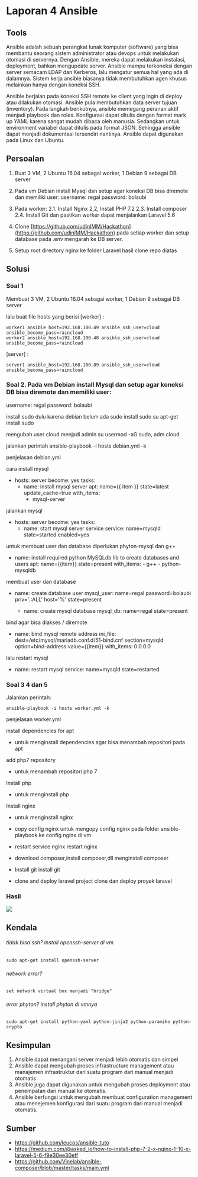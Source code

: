 # Laporan 4 Ansible

## Tools

Ansible adalah sebuah perangkat lunak komputer (software) yang bisa membantu seorang sistem administrator atau devops untuk melakukan otomasi di servernya. Dengan Ansible, mereka dapat melakukan instalasi, deployment, bahkan mengupdate server. Ansible mampu terkoneksi dengan server semacam LDAP dan Kerberos, lalu mengatur semua hal yang ada di dalamnya. Sistem kerja ansible biasanya tidak membutuhkan agen khusus melainkan hanya dengan koneksi SSH.

Ansible berjalan pada koneksi SSH remote ke client yang ingin di deploy atau dilakukan otomasi. Ansible pula membutuhkan data server tujuan (inventory). Pada langkah berikutnya, ansible memegang peranan aktif menjadi playbook dan roles. Konfigurasi dapat ditulis dengan format mark up YAML karena sangat mudah dibaca oleh manusia. Sedangkan untuk environment variabel dapat ditulis pada format JSON. Sehingga ansible dapat menjadi dokumentasi tersendiri nantinya. Ansible dapat digunakan pada Linux dan Ubuntu.

## Persoalan

1. Buat 3 VM, 2 Ubuntu 16.04 sebagai worker, 1 Debian 9 sebagai DB server
2. Pada vm Debian install Mysql dan setup agar koneksi DB bisa diremote dan memiliki user:
    username: regal
    password: bolaubi

3. Pada worker:
    2.1. Install Nginx
    2,2, Install PHP 7.2
    2.3. Install composer
    2.4. Install Git
	dan pastikan worker dapat menjalankan Laravel 5.6
    
4. Clone [https://github.com/udinIMM/Hackathon](https://github.com/udinIMM/Hackathon) pada setiap worker dan setup database pada .env mengarah ke DB server.

5. Setup root directory nginx ke folder Laravel hasil clone repo diatas

## Solusi

### Soal 1
Membuat 3 VM, 2 Ubuntu 16.04 sebagai worker, 1 Debian 9 sebagai DB server

lalu buat file hosts yang berisi
[worker] :
	
	worker1 ansible_host=192.168.100.49 ansible_ssh_user=cloud ansible_become_pass=raincloud
	worker2 ansible_host=192.168.100.48 ansible_ssh_user=cloud ansible_become_pass=raincloud
[server] :
	
	server1 ansible_host=192.168.100.89 ansible_ssh_user=cloud ansible_become_pass=raincloud


### Soal 2. Pada vm Debian install Mysql dan setup agar koneksi DB bisa diremote dan memiliki user:
username: regal
password: bolaubi

install sudo dulu karena debian belum ada sudo
	install sudo
	su
	apt-get install sudo

mengubah user cloud menjadi admin
	su
	usermod -aG sudo, adm cloud

jalankan perintah
ansible-playbook -i hosts debian.yml -k

penjelasan debian.yml

cara install mysql
- hosts: server
  become: yes
  tasks:
    - name: install mysql server
      apt: name={{ item }} state=latest update_cache=true
      with_items:
        - mysql-server

jalankan mysql
- hosts: server
  become: yes
  tasks:
	- name: start mysql server service
	      service: name=mysqld state=started enabled=yes

untuk membuat user dan database diperlukan phyton-mysql dan g++
- name: install required python MySQLdb lib to create databases and users
      apt: name={{item}} state=present
      with_items:
        - g++
        - python-mysqldb

membuat user dan database
- name: create database user
      mysql_user: name=regal password=bolaubi priv='*.*:ALL' host='%' state=present
 
    - name: create mysql database
      mysql_db: name=regal state=present

bind agar bisa diakses / diremote
- name: bind mysql remote address
      ini_file: dest=/etc/mysql/mariadb.conf.d/51-bind.cnf
                section=mysqld
                option=bind-address
                value={{item}}
      with_items: 0.0.0.0

lalu restart mysql
- name: restart mysql
service: name=mysqld state=restarted

### Soal 3 4 dan 5

Jalankan perintah:
		
	ansible-playbook -i hosts worker.yml -k

penjelasan worker.yml

install dependencies for apt
- untuk menginstall dependencies agar bisa menambah repositori pada apt

add php7 repository
- untuk menambah repositori php 7

Install php
- untuk menginstall php

Install nginx
- untuk menginstall nginx

- copy config nginx
untuk mengopy config nginx pada folder ansible-playbook ke config nginx di vm

- restart service nginx
restart nginx

- download composer,install composer,dll
menginstall composer

- Install git
install git

- clone and deploy laravel project
clone dan deploy proyek laravel

### Hasil

![](awan2018/laporan-4-ansible/ss.png)
  
## Kendala
###### tidak bisa ssh? install openssh-server di vm
	sudo apt-get install openssh-server
###### network error?
	set network virtual box menjadi "bridge"
###### error phyton? install phyton di vmnya
	sudo apt-get install python-yaml python-jinja2 python-paramiko python-crypto


## Kesimpulan

1. Ansible dapat menangani server menjadi lebih otomatis dan simpel
2. Ansible dapat mengubah proses infrastructure management atau manajemen infrastruktur dari suatu program dari manual menjadi otomatis
3. Ansible juga dapat digunakan untuk mengubah proses deployment atau penempatan dari manual ke otomatis. 
4. Ansible berfungsi untuk mengubah membuat configuration management atau menejemen konfigurasi dari suatu program dari manual menjadi otomatis.


## Sumber
- https://github.com/leucos/ansible-tuto
- https://medium.com/@asked_io/how-to-install-php-7-2-x-nginx-1-10-x-laravel-5-6-f9e30ee30eff
- https://github.com/Vinelab/ansible-composer/blob/master/tasks/main.yml
